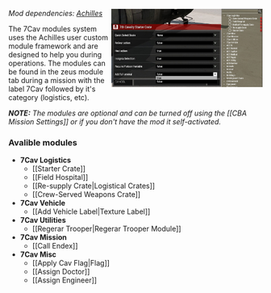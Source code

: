 <img align="right" width="300" height="155" src="https://github.com/7Cav/cScripts/blob/master/resourses/wikigfx/7Cav_Modules.png">*Mod dependencies: [Achilles](https://github.com/ArmaAchilles/Achilles)*

The 7Cav modules system uses the Achilles user custom module framework and are designed to help you during operations. The modules can be found in the zeus module tab during a mission with the label 7Cav followed by it's category (logistics, etc).

***NOTE:** The modules are optional and can be turned off using the [[CBA Mission Settings]] or if you don't have the mod it self-activated.*

### Avalible modules
* **7Cav Logistics**
  * [[Starter Crate]]
  * [[Field Hospital]]
  * [[Re-supply Crate|Logistical Crates]]
  * [[Crew-Served Weapons Crate]]
* **7Cav Vehicle**
  * [[Add Vehicle Label|Texture Label]]
* **7Cav Utilities**
  * [[Regerar Trooper|Regerar Trooper Module]]
* **7Cav Mission**
  * [[Call Endex]]
* **7Cav Misc**
  * [[Apply Cav Flag|Flag]]
  * [[Assign Doctor]]
  * [[Assign Engineer]]